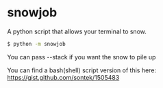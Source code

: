 snowjob
=======

A python script that allows your terminal to snow.

```bash
$ python -m snowjob
```

You can pass --stack if you want the snow to pile up

You can find a bash(shell) script version of this here:
https://gist.github.com/sontek/1505483
